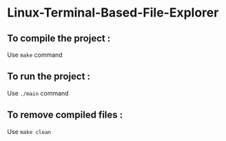 # Linux-Terminal-Based-File-Explorer
## To compile the project :
Use `make` command
## To run the project :
Use `./main` command
## To remove compiled files : 
Use `make clean`
